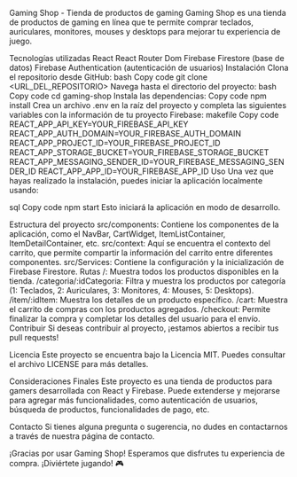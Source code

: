 Gaming Shop - Tienda de productos de gaming
Gaming Shop es una tienda de productos de gaming en línea que te permite comprar teclados, auriculares, monitores, mouses y desktops para mejorar tu experiencia de juego.

Tecnologías utilizadas
React
React Router Dom
Firebase Firestore (base de datos)
Firebase Authentication (autenticación de usuarios)
Instalación
Clona el repositorio desde GitHub:
bash
Copy code
git clone <URL_DEL_REPOSITORIO>
Navega hasta el directorio del proyecto:
bash
Copy code
cd gaming-shop
Instala las dependencias:
Copy code
npm install
Crea un archivo .env en la raíz del proyecto y completa las siguientes variables con la información de tu proyecto Firebase:
makefile
Copy code
REACT_APP_API_KEY=YOUR_FIREBASE_API_KEY
REACT_APP_AUTH_DOMAIN=YOUR_FIREBASE_AUTH_DOMAIN
REACT_APP_PROJECT_ID=YOUR_FIREBASE_PROJECT_ID
REACT_APP_STORAGE_BUCKET=YOUR_FIREBASE_STORAGE_BUCKET
REACT_APP_MESSAGING_SENDER_ID=YOUR_FIREBASE_MESSAGING_SENDER_ID
REACT_APP_APP_ID=YOUR_FIREBASE_APP_ID
Uso
Una vez que hayas realizado la instalación, puedes iniciar la aplicación localmente usando:

sql
Copy code
npm start
Esto iniciará la aplicación en modo de desarrollo.

Estructura del proyecto
src/components: Contiene los componentes de la aplicación, como el NavBar, CartWidget, ItemListContainer, ItemDetailContainer, etc.
src/context: Aquí se encuentra el contexto del carrito, que permite compartir la información del carrito entre diferentes componentes.
src/Services: Contiene la configuración y la inicialización de Firebase Firestore.
Rutas
/: Muestra todos los productos disponibles en la tienda.
/categoria/:idCategoria: Filtra y muestra los productos por categoría (1: Teclados, 2: Auriculares, 3: Monitores, 4: Mouses, 5: Desktops).
/item/:idItem: Muestra los detalles de un producto específico.
/cart: Muestra el carrito de compras con los productos agregados.
/checkout: Permite finalizar la compra y completar los detalles del usuario para el envío.
Contribuir
Si deseas contribuir al proyecto, ¡estamos abiertos a recibir tus pull requests!

Licencia
Este proyecto se encuentra bajo la Licencia MIT. Puedes consultar el archivo LICENSE para más detalles.

Consideraciones Finales
Este proyecto es una tienda de productos para gamers desarrollada con React y Firebase. Puede extenderse y mejorarse para agregar más funcionalidades, como autenticación de usuarios, búsqueda de productos, funcionalidades de pago, etc.

Contacto
Si tienes alguna pregunta o sugerencia, no dudes en contactarnos a través de nuestra página de contacto.

¡Gracias por usar Gaming Shop! Esperamos que disfrutes tu experiencia de compra. ¡Diviértete jugando! 🎮